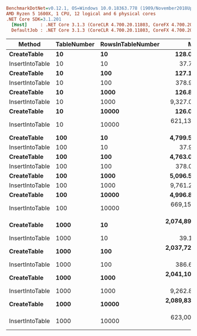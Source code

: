 ``` ini

BenchmarkDotNet=v0.12.1, OS=Windows 10.0.18363.778 (1909/November2018Update/19H2)
AMD Ryzen 5 1600X, 1 CPU, 12 logical and 6 physical cores
.NET Core SDK=3.1.201
  [Host]     : .NET Core 3.1.3 (CoreCLR 4.700.20.11803, CoreFX 4.700.20.12001), X64 RyuJIT
  DefaultJob : .NET Core 3.1.3 (CoreCLR 4.700.20.11803, CoreFX 4.700.20.12001), X64 RyuJIT


```
|          Method | TableNumber | RowsInTableNumber |            Mean |         Error |        StdDev |          Median |
|---------------- |------------ |------------------ |----------------:|--------------:|--------------:|----------------:|
|     **CreateTable** |          **10** |                **10** |       **128.04 μs** |      **2.480 μs** |      **3.861 μs** |       **126.46 μs** |
| InsertIntoTable |          10 |                10 |        37.73 μs |      0.310 μs |      0.290 μs |        37.66 μs |
|     **CreateTable** |          **10** |               **100** |       **127.15 μs** |      **0.839 μs** |      **0.785 μs** |       **127.46 μs** |
| InsertIntoTable |          10 |               100 |       378.90 μs |      3.956 μs |      3.507 μs |       377.52 μs |
|     **CreateTable** |          **10** |              **1000** |       **126.80 μs** |      **1.424 μs** |      **1.332 μs** |       **126.37 μs** |
| InsertIntoTable |          10 |              1000 |     9,327.07 μs |     63.808 μs |     56.564 μs |     9,323.71 μs |
|     **CreateTable** |          **10** |             **10000** |       **126.03 μs** |      **1.136 μs** |      **1.007 μs** |       **125.82 μs** |
| InsertIntoTable |          10 |             10000 |   621,139.07 μs |  9,591.935 μs |  8,503.000 μs |   622,519.90 μs |
|     **CreateTable** |         **100** |                **10** |     **4,799.53 μs** |     **75.002 μs** |     **70.157 μs** |     **4,794.49 μs** |
| InsertIntoTable |         100 |                10 |        37.91 μs |      0.217 μs |      0.203 μs |        37.84 μs |
|     **CreateTable** |         **100** |               **100** |     **4,763.09 μs** |     **44.034 μs** |     **41.190 μs** |     **4,756.55 μs** |
| InsertIntoTable |         100 |               100 |       378.09 μs |      2.617 μs |      2.320 μs |       378.23 μs |
|     **CreateTable** |         **100** |              **1000** |     **5,096.59 μs** |     **99.245 μs** |    **114.290 μs** |     **5,108.57 μs** |
| InsertIntoTable |         100 |              1000 |     9,761.28 μs |     81.210 μs |     71.990 μs |     9,761.02 μs |
|     **CreateTable** |         **100** |             **10000** |     **4,996.86 μs** |     **91.353 μs** |     **85.452 μs** |     **5,005.69 μs** |
| InsertIntoTable |         100 |             10000 |   669,155.71 μs | 10,755.920 μs | 10,061.094 μs |   664,314.50 μs |
|     **CreateTable** |        **1000** |                **10** | **2,074,893.90 μs** |  **8,120.200 μs** |  **7,198.346 μs** | **2,072,935.30 μs** |
| InsertIntoTable |        1000 |                10 |        39.14 μs |      0.704 μs |      1.214 μs |        38.58 μs |
|     **CreateTable** |        **1000** |               **100** | **2,037,729.57 μs** | **10,367.368 μs** |  **8,657.222 μs** | **2,038,227.20 μs** |
| InsertIntoTable |        1000 |               100 |       386.61 μs |      2.176 μs |      1.929 μs |       387.18 μs |
|     **CreateTable** |        **1000** |              **1000** | **2,041,105.94 μs** | **19,203.739 μs** | **17,023.614 μs** | **2,036,075.35 μs** |
| InsertIntoTable |        1000 |              1000 |     9,262.80 μs |     71.828 μs |     67.188 μs |     9,239.94 μs |
|     **CreateTable** |        **1000** |             **10000** | **2,089,832.96 μs** |  **5,386.183 μs** |  **4,497.707 μs** | **2,088,898.90 μs** |
| InsertIntoTable |        1000 |             10000 |   623,007.84 μs |  7,222.928 μs |  6,402.938 μs |   622,702.80 μs |
